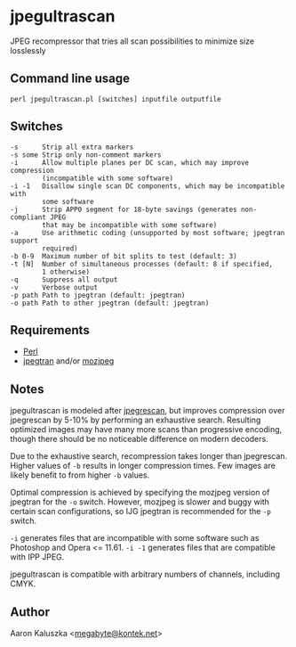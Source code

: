 # jpegultrascan
JPEG recompressor that tries all scan possibilities to minimize size losslessly

## Command line usage
    perl jpegultrascan.pl [switches] inputfile outputfile

## Switches
    -s      Strip all extra markers
    -s some Strip only non-comment markers
    -i      Allow multiple planes per DC scan, which may improve compression
            (incompatible with some software)
    -i -1   Disallow single scan DC components, which may be incompatible with
            some software
    -j      Strip APP0 segment for 18-byte savings (generates non-compliant JPEG
            that may be incompatible with some software)
    -a      Use arithmetic coding (unsupported by most software; jpegtran support
            required)
    -b 0-9  Maximum number of bit splits to test (default: 3)
    -t [N]  Number of simultaneous processes (default: 8 if specified,
            1 otherwise)
    -q      Suppress all output
    -v      Verbose output
    -p path Path to jpegtran (default: jpegtran)
    -o path Path to other jpegtran (default: jpegtran)

## Requirements
- [Perl](https://www.perl.org/)
- [jpegtran](http://www.infai.org/jpeg/) and/or [mozjpeg](https://github.com/mozilla/mozjpeg)

## Notes
jpegultrascan is modeled after [jpegrescan](https://github.com/kud/jpegrescan), but improves compression over jpegrescan by 5-10% by performing an exhaustive search. Resulting optimized images may have many more scans than progressive encoding, though there should be no noticeable difference on modern decoders.

Due to the exhaustive search, recompression takes longer than jpegrescan. Higher values of `-b` results in longer compression times. Few images are likely benefit to from higher `-b` values.

Optimal compression is achieved by specifying the mozjpeg version of jpegtran for the `-o` switch. However, mozjpeg is slower and buggy with certain scan configurations, so IJG jpegtran is recommended for the `-p` switch.

`-i` generates files that are incompatible with some software such as Photoshop and Opera <= 11.61. `-i -1` generates files that are compatible with IPP JPEG.

jpegultrascan is compatible with arbitrary numbers of channels, including CMYK.

## Author
Aaron Kaluszka <<megabyte@kontek.net>>
